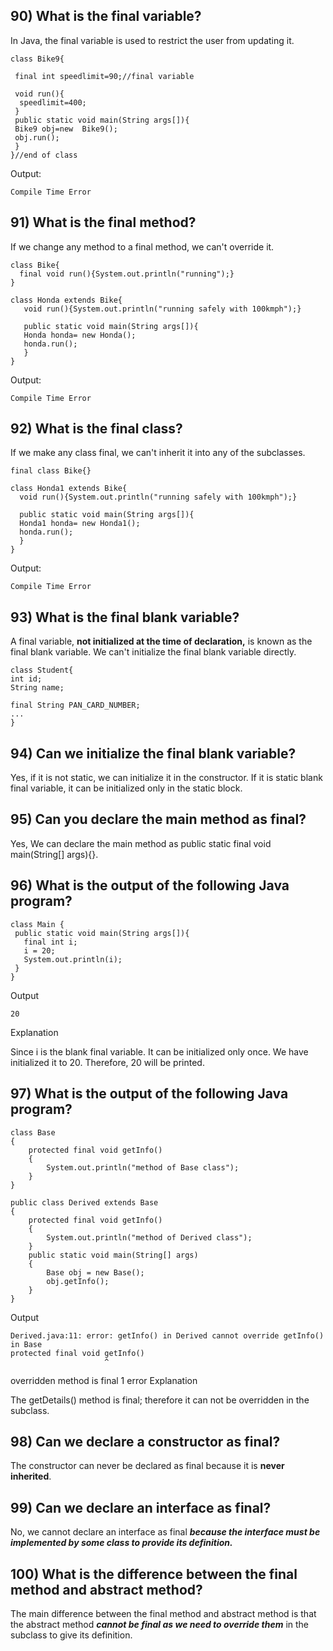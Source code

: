 




## 90) What is the final variable?

In Java, the final variable is used to restrict the user from updating it. 

    class Bike9{  
    
     final int speedlimit=90;//final variable  
    
     void run(){  
      speedlimit=400;  
     }  
     public static void main(String args[]){  
     Bike9 obj=new  Bike9();  
     obj.run();  
     }  
    }//end of class  


Output:

    Compile Time Error


## 91) What is the final method?

If we change any method to a final method, we can't override it. 

    class Bike{  
      final void run(){System.out.println("running");}  
    }  
         
    class Honda extends Bike{  
       void run(){System.out.println("running safely with 100kmph");}  
         
       public static void main(String args[]){  
       Honda honda= new Honda();  
       honda.run();  
       }  
    }  


Output:

    Compile Time Error

## 92) What is the final class?

If we make any class final, we can't inherit it into any of the subclasses.

    final class Bike{}  
      
    class Honda1 extends Bike{  
      void run(){System.out.println("running safely with 100kmph");}  
        
      public static void main(String args[]){  
      Honda1 honda= new Honda1();  
      honda.run();  
      }  
    }  


Output:

    Compile Time Error


## 93) What is the final blank variable?

A final variable, **not initialized at the time of declaration,** is known as the final blank variable. We can't initialize the final blank variable directly.

    class Student{  
    int id;  
    String name;  
   
    final String PAN_CARD_NUMBER;  
    ...  
    } 

 


## 94) Can we initialize the final blank variable?

Yes, if it is not static, we can initialize it in the constructor. If it is static blank final variable, it can be initialized only in the static block. 

## 95) Can you declare the main method as final?

Yes, We can declare the main method as
 public static final void main(String[] args){}.

## 96) What is the output of the following Java program?

    class Main {  
     public static void main(String args[]){  
       final int i;  
       i = 20;  
       System.out.println(i);  
     }  
    }  

Output

    20

Explanation

Since i is the blank final variable. It can be initialized only once. We have initialized it to 20. Therefore, 20 will be printed.

## 97) What is the output of the following Java program?

    class Base   
    {  
        protected final void getInfo()  
        {  
            System.out.println("method of Base class");  
        }  
    }  
       
    public class Derived extends Base  
    {  
        protected final void getInfo()  
        {  
            System.out.println("method of Derived class");  
        }  
        public static void main(String[] args)  
        {  
            Base obj = new Base();  
            obj.getInfo();  
        }  
    }  

Output

    Derived.java:11: error: getInfo() in Derived cannot override getInfo() in Base
    protected final void getInfo()
                         ^
  overridden method is final
1 error
Explanation

The getDetails() method is final; therefore it can not be overridden in the subclass.

## 98) Can we declare a constructor as final?

The constructor can never be declared as final because it is **never inherited**. 

## 99) Can we declare an interface as final?

No, we cannot declare an interface as final ***because the interface must be implemented by some class to provide its definition.*** 

## 100) What is the difference between the final method and abstract method?

The main difference between the final method and abstract method is that the abstract method ***cannot be final as we need to override them*** in the subclass to give its definition.
